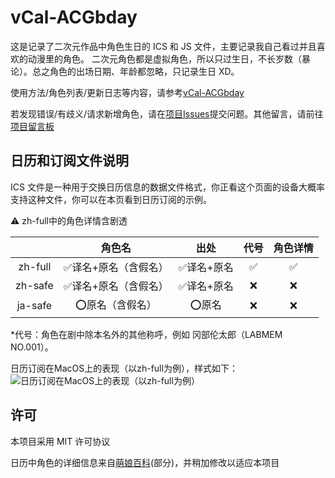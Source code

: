 # vCal-ACGbday

这是记录了二次元作品中角色生日的 ICS 和 JS 文件，主要记录我自己看过并且喜欢的动漫里的角色。
二次元角色都是虚拟角色，所以只过生日，不长岁数（暴论）。总之角色的出场日期、年龄都忽略，只记录生日 XD。

使用方法/角色列表/更新日志等内容，请参考[vCal-ACGbday](https://magic.vanadiry.com/wiki/vcal/acgbday/)

若发现错误/有歧义/请求新增角色，请在[项目Issues](https://github.com/Vanadiry/vCal-ACGbday/issues)提交问题。其他留言，请前往[项目留言板](https://magic.vanadiry.com/wiki/vcal/acgbday/issue/)

## 日历和订阅文件说明

ICS 文件是一种用于交换日历信息的数据文件格式，你正看这个页面的设备大概率支持这种文件，你可以在本页看到日历订阅的示例。

⚠&nbsp;zh-full中的角色详情含剧透

|         |        角色名        |    出处    | 代号 | 角色详情 |
| :-----: | :------------------: | :--------: | :--: | :------: |
| zh-full | ✅译名+原名（含假名） | ✅译名+原名 |  ✅   |    ✅     |
| zh-safe | ✅译名+原名（含假名） | ✅译名+原名 |  ❌   |    ❌     |
| ja-safe |   ⭕原名（含假名）    |   ⭕原名    |  ❌   |    ❌     |

*代号：角色在剧中除本名外的其他称呼，例如 冈部伦太郎（LABMEM NO.001）。

日历订阅在MacOS上的表现（以zh-full为例），样式如下：
![日历订阅在MacOS上的表现（以zh-full为例）](https://magic.vanadiry.com/library/wiki/vcal/acgbday/vcal_acgbday_01.webp)

## 许可

本项目采用 MIT 许可协议

日历中角色的详细信息来自[萌娘百科](https://mzh.moegirl.org.cn)(部分)，并稍加修改以适应本项目
